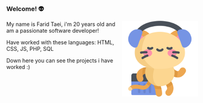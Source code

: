 ### Welcome! 👽
<img align="right" width="200" src="https://github.com/danba340/svg-animation-readme-example/blob/master/animatedkitty.svg" />

My name is Farid Taei, i'm 20 years old and am a passionate software developer!

Have worked with these languages: HTML, CSS, JS, PHP, SQL

Down here you can see the projects i have worked :) 

